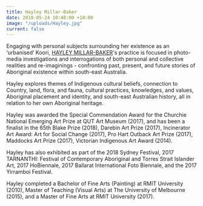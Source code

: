 ```yaml
---
title: Hayley Millar-Baker
date: 2018-05-24 10:48:00 +10:00
image: "/uploads/Hayley.jpg"
current: false
---
```


Engaging with personal subjects surrounding her existence as an ‘urbanised’ Koori, [HAYLEY MILLAR-BAKER](http://www.hayleymillar.net/)'s practice is focused in photo-media investigations and interrogations of both personal and collective realities and re-imaginings - confronting past, present, and future stories of Aboriginal existence within south-east Australia.

Hayley explores themes of Indigenous cultural beliefs, connection to Country, land, flora, and fauna, cultural practices, knowledges, and values, Aboriginal placement and identity, and south-east Australian history, all in relation to her own Aboriginal heritage.

Hayley was awarded the Special Commendation Award for the Churchie National Emerging Art Prize at QUT Art Museum (2017), and has been a finalist in the 65th Blake Prize (2018), Darebin Art Prize (2017), Incinerator Art Award: Art for Social Change (2017), Pro Hart Outback Art Prize (2017), Maddocks Art Prize (2017), Victorian Indigenous Art Award (2014). 

Hayley has also exhibited as part of the 2018 Sydney Festival, 2017 TARNANTHI: Festival of Contemporary Aboriginal and Torres Strait Islander Art, 2017 HoBiennale, 2017 Ballarat International Foto Biennale, and the 2017 Yirramboi Festival.

Hayley completed a Bachelor of Fine Arts (Painting) at RMIT University (2010), Master of Teaching (Visual Arts) at The University of Melbourne (2015), and a Master of Fine Arts at RMIT University (2017).

